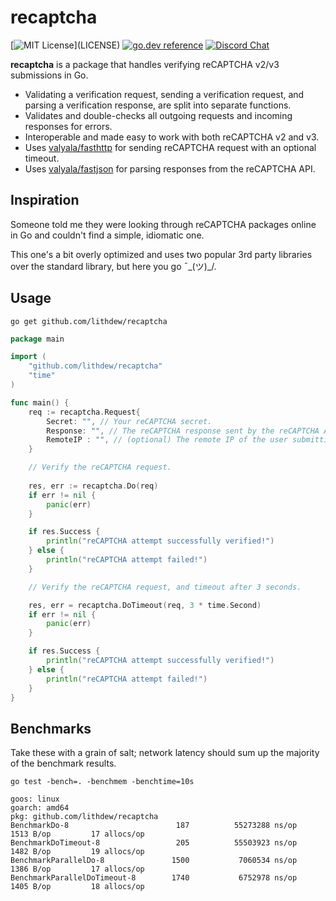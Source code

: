 # recaptcha

[![MIT License](https://img.shields.io/apm/l/atomic-design-ui.svg?)](LICENSE)
[![go.dev reference](https://img.shields.io/badge/go.dev-reference-007d9c?logo=go&logoColor=white&style=flat-square)](https://pkg.go.dev/github.com/lithdew/recaptcha)
[![Discord Chat](https://img.shields.io/discord/697002823123992617)](https://discord.gg/58dJzS)

**recaptcha** is a package that handles verifying reCAPTCHA v2/v3 submissions in Go.

- Validating a verification request, sending a verification request, and parsing a verification response, are split into separate functions.
- Validates and double-checks all outgoing requests and incoming responses for errors.
- Interoperable and made easy to work with both reCAPTCHA v2 and v3.
- Uses [valyala/fasthttp](https://github.com/valyala/fasthttp) for sending reCAPTCHA request with an optional timeout.
- Uses [valyala/fastjson](https://github.com/valyala/fastjson) for parsing responses from the reCAPTCHA API.

## Inspiration

Someone told me they were looking through reCAPTCHA packages online in Go and couldn't find a simple, idiomatic one.

This one's a bit overly optimized and uses two popular 3rd party libraries over the standard library, but here you go ¯\_(ツ)_/.

## Usage

```
go get github.com/lithdew/recaptcha
```

```go
package main

import (
    "github.com/lithdew/recaptcha"
    "time"
)

func main() {
    req := recaptcha.Request{
        Secret: "", // Your reCAPTCHA secret.
        Response: "", // The reCAPTCHA response sent by the reCAPTCHA API.
        RemoteIP : "", // (optional) The remote IP of the user submitting the reCAPTCHA response.
    }

    // Verify the reCAPTCHA request.
    
    res, err := recaptcha.Do(req) 
    if err != nil {
    	panic(err)
    }

    if res.Success {
        println("reCAPTCHA attempt successfully verified!")
    } else {
        println("reCAPTCHA attempt failed!")
    }

    // Verify the reCAPTCHA request, and timeout after 3 seconds.

    res, err = recaptcha.DoTimeout(req, 3 * time.Second) 
    if err != nil {
    	panic(err)
    }

    if res.Success {
        println("reCAPTCHA attempt successfully verified!")
    } else {
        println("reCAPTCHA attempt failed!")
    }
}
```

## Benchmarks

Take these with a grain of salt; network latency should sum up the majority of the benchmark results.

```
go test -bench=. -benchmem -benchtime=10s

goos: linux
goarch: amd64
pkg: github.com/lithdew/recaptcha
BenchmarkDo-8                        187          55273288 ns/op            1513 B/op         17 allocs/op
BenchmarkDoTimeout-8                 205          55503923 ns/op            1482 B/op         19 allocs/op
BenchmarkParallelDo-8               1500           7060534 ns/op            1386 B/op         17 allocs/op
BenchmarkParallelDoTimeout-8        1740           6752978 ns/op            1405 B/op         18 allocs/op
```